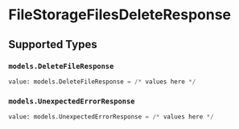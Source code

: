 # FileStorageFilesDeleteResponse


## Supported Types

### `models.DeleteFileResponse`

```python
value: models.DeleteFileResponse = /* values here */
```

### `models.UnexpectedErrorResponse`

```python
value: models.UnexpectedErrorResponse = /* values here */
```

